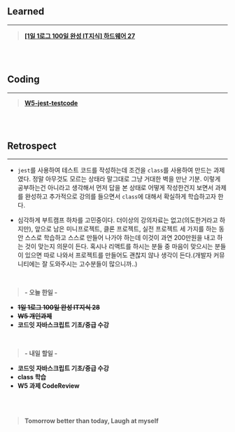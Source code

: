 ## Learned

---

> **[[1일 1로그 100일 완성 IT지식] 하드웨어 27](https://velog.io/@lilclown/book16)**

<br><br>

## Coding

---

> **[W5-jest-testcode](https://github.com/lilclown97/TIL/tree/main/%ED%95%AD%ED%95%B499/W5-jest-testcode)**

<br><br>

## Retrospect

---

- `jest`를 사용하여 테스트 코드를 작성하는데 조건을 `class`를 사용하여 만드는 과제였다. 정말 아무것도 모르는 상태라 말그대로 그냥 거대한 벽을 만난 기분. 이렇게 공부하는건 아니라고 생각해서 먼저 답을 본 상태로 어떻게 작성한건지 보면서 과제를 완성하고 추가적으로 강의를 들으면서 `class`에 대해서 확실하게 학습하고자 한다.

- 심각하게 부트캠프 하차를 고민중이다. 더이상의 강의자료는 없고(의도한거라고 하지만), 앞으로 남은 미니프로젝트, 클론 프로젝트, 실전 프로젝트 세 가지를 하는 동안 스스로 학습하고 스스로 만들어 나가야 하는데 이것이 과연 200만원을 내고 하는 것이 맞는지 의문이 든다. 혹시나 리액트를 하시는 분들 중 마음이 맞으시는 분들이 있으면 따로 나와서 프로젝트를 만들어도 괜찮지 않나 생각이 든다.(개발자 커뮤니티에는 잘 도와주시는 고수분들이 많으니까..)

<br>

> **- 오늘 한일 -**

- ~~**1일 1로그 100일 완성 IT지식 28**~~
- ~~**W5 개인과제**~~
- **코드잇 자바스크립트 기초/중급 수강**

<br>

> **- 내일 할일 -**

- **코드잇 자바스크립트 기초/중급 수강**
- **class 학습**
- **W5 과제 CodeReview**

<br><br>

> **Tomorrow better than today, Laugh at myself**
